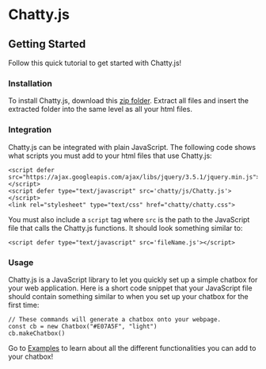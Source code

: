 # Chatty.js
<!-- **Landing page URL:** https://chattyjs.herokuapp.com/index.html -->

## Getting Started
Follow this quick tutorial to get started with Chatty.js!

### Installation
To install Chatty.js, download this <a href="pub/assets/chatty.zip" download>zip folder</a>. Extract all files and insert the extracted folder into the same level as all your html files.

### Integration
Chatty.js can be integrated with plain JavaScript. The following code shows what scripts you must add to your html files that use Chatty.js:
                    
    <script defer src="https://ajax.googleapis.com/ajax/libs/jquery/3.5.1/jquery.min.js"></script>
    <script defer type="text/javascript" src='chatty/js/Chatty.js'></script>
    <link rel="stylesheet" type="text/css" href="chatty/chatty.css">
                
You must also include a `script` tag where `src` is the path to the JavaScript file that calls the Chatty.js functions. It should look something similar to:
                    
    <script defer type="text/javascript" src='fileName.js'></script>
                
### Usage
Chatty.js is a JavaScript library to let you quickly set up a simple chatbox for your web application. Here is a short code snippet that your JavaScript file should contain something similar to when you set up your chatbox for the first time:
                
    // These commands will generate a chatbox onto your webpage.
    const cb = new Chatbox("#E07A5F", "light")
    cb.makeChatbox()
                     
Go to <a href="https://chattyjs.herokuapp.com/examples.html">Examples</a> to learn about all the different functionalities you can add to your chatbox!

<!-- ## Documentation
Visit https://chattyjs.herokuapp.com/api.html -->